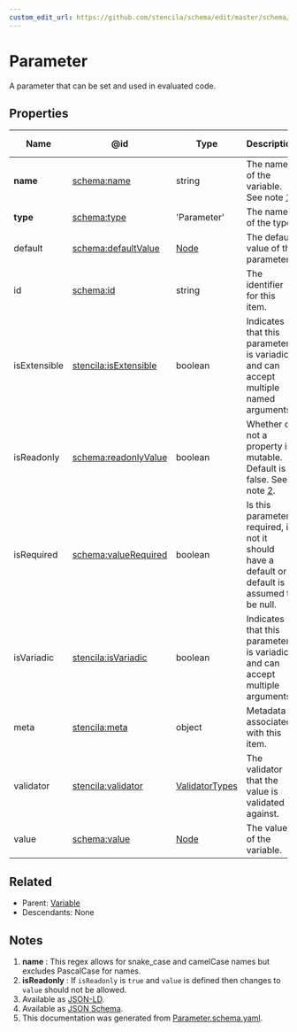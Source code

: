 ```yaml
---
custom_edit_url: https://github.com/stencila/schema/edit/master/schema/Parameter.schema.yaml
---
```


# Parameter

A parameter that can be set and used in evaluated code.

## Properties

| Name         | @id                                                                   | Type                                        | Description                                                                                   | Inherited from                    |
| ------------ | --------------------------------------------------------------------- | ------------------------------------------- | --------------------------------------------------------------------------------------------- | --------------------------------- |
| **name**     | [schema:name](https://schema.org/name)                                | string                                      | The name of the variable. See note [1](#notes).                                               | [Variable](../code/Variable.md)   |
| **type**     | [schema:type](https://schema.org/type)                                | 'Parameter'                                 | The name of the type.                                                                         | [Entity](../other/Entity.md)      |
| default      | [schema:defaultValue](https://schema.org/defaultValue)                | [Node](../other/Node.md)                    | The default value of the parameter.                                                           | [Parameter](../code/Parameter.md) |
| id           | [schema:id](https://schema.org/id)                                    | string                                      | The identifier for this item.                                                                 | [Entity](../other/Entity.md)      |
| isExtensible | [stencila:isExtensible](https://schema.stenci.la/isExtensible.jsonld) | boolean                                     | Indicates that this parameter is variadic and can accept multiple named arguments.            | [Parameter](../code/Parameter.md) |
| isReadonly   | [schema:readonlyValue](https://schema.org/readonlyValue)              | boolean                                     | Whether or not a property is mutable. Default is false. See note [2](#notes).                 | [Variable](../code/Variable.md)   |
| isRequired   | [schema:valueRequired](https://schema.org/valueRequired)              | boolean                                     | Is this parameter required, if not it should have a default or default is assumed to be null. | [Parameter](../code/Parameter.md) |
| isVariadic   | [stencila:isVariadic](https://schema.stenci.la/isVariadic.jsonld)     | boolean                                     | Indicates that this parameter is variadic and can accept multiple arguments.                  | [Parameter](../code/Parameter.md) |
| meta         | [stencila:meta](https://schema.stenci.la/meta.jsonld)                 | object                                      | Metadata associated with this item.                                                           | [Entity](../other/Entity.md)      |
| validator    | [stencila:validator](https://schema.stenci.la/validator.jsonld)       | [ValidatorTypes](../data/ValidatorTypes.md) | The validator that the value is validated against.                                            | [Variable](../code/Variable.md)   |
| value        | [schema:value](https://schema.org/value)                              | [Node](../other/Node.md)                    | The value of the variable.                                                                    | [Variable](../code/Variable.md)   |

## Related

-   Parent: [Variable](../code/Variable.md)
-   Descendants: None

## Notes

1.  **name** : This regex allows for snake_case and camelCase names but excludes PascalCase for names.
2.  **isReadonly** : If `isReadonly` is `true` and `value` is defined then changes to `value` should not be allowed.
3.  Available as [JSON-LD](https://schema.stenci.la/Parameter.jsonld).
4.  Available as [JSON Schema](https://schema.stenci.la/v1/Parameter.schema.json).
5.  This documentation was generated from [Parameter.schema.yaml](https://github.com/stencila/schema/blob/master/schema/Parameter.schema.yaml).
